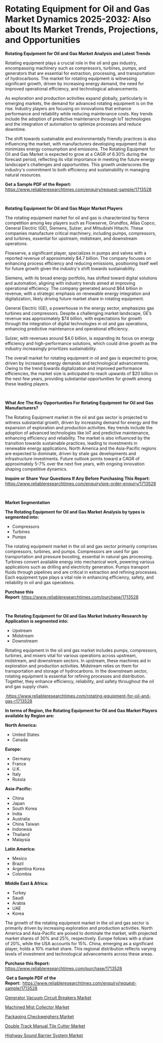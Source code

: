 <p><h1>Rotating Equipment for Oil and Gas Market Dynamics 2025-2032: Also about Its Market Trends, Projections, and Opportunities</h1></p><p><strong>Rotating Equipment for Oil and Gas Market Analysis and Latest Trends</strong></p>
<p><p>Rotating equipment plays a crucial role in the oil and gas industry, encompassing machinery such as compressors, turbines, pumps, and generators that are essential for extraction, processing, and transportation of hydrocarbons. The market for rotating equipment is witnessing significant growth, driven by increasing energy demand, the need for improved operational efficiency, and technological advancements. </p><p>As exploration and production activities expand globally, particularly in emerging markets, the demand for advanced rotating equipment is on the rise. Industry players are focusing on innovations that enhance performance and reliability while reducing maintenance costs. Key trends include the adoption of predictive maintenance through IoT technologies and the integration of automation to optimize processes and reduce downtime. </p><p>The shift towards sustainable and environmentally friendly practices is also influencing the market, with manufacturers developing equipment that minimizes energy consumption and emissions. The Rotating Equipment for Oil and Gas Market is expected to grow at a CAGR of 6.30% during the forecast period, reflecting its vital importance in meeting the future energy landscape's challenges and opportunities. This growth underscores the industry's commitment to both efficiency and sustainability in managing natural resources.</p></p>
<p><strong>Get a Sample PDF of the Report:&nbsp;</strong> <a href="https://www.reliableresearchtimes.com/enquiry/request-sample/1713528?utm_campaign=2181&utm_medium=2&utm_source=Github&utm_content=ia&utm_term=28022025&utm_id=rotating-equipment-for-oil-and-gas">https://www.reliableresearchtimes.com/enquiry/request-sample/1713528</a></p>
<p>&nbsp;</p>
<p><strong>Rotating Equipment for Oil and Gas Major Market Players</strong></p>
<p><p>The rotating equipment market for oil and gas is characterized by fierce competition among key players such as Flowserve, Grundfos, Atlas Copco, General Electric (GE), Siemens, Sulzer, and Mitsubishi Hitachi. These companies manufacture critical machinery, including pumps, compressors, and turbines, essential for upstream, midstream, and downstream operations.</p><p>Flowserve, a significant player, specializes in pumps and valves with a reported revenue of approximately $4.7 billion. The company focuses on enhancing process efficiency and reducing emissions, positioning itself well for future growth given the industry's shift towards sustainability.</p><p>Siemens, with its broad energy portfolio, has shifted toward digital solutions and automation, aligning with industry trends aimed at improving operational efficiency. The company generated around $64 billion in revenue, with a strategic emphasis on renewable energy integration and digitalization, likely driving future market share in rotating equipment.</p><p>General Electric (GE), a powerhouse in the energy sector, emphasizes gas turbines and compressors. Despite a challenging market landscape, GE’s revenue was approximately $74 billion, with expectations for growth through the integration of digital technologies in oil and gas operations, enhancing predictive maintenance and operational efficiency.</p><p>Sulzer, with revenues around $4.0 billion, is expanding its focus on energy efficiency and high-performance solutions, which could drive growth as the industry increasingly prioritizes sustainability.</p><p>The overall market for rotating equipment in oil and gas is expected to grow, driven by increasing energy demands and technological advancements. Owing to the trend towards digitalization and improved performance efficiencies, the market size is anticipated to reach upwards of $20 billion in the next few years, providing substantial opportunities for growth among these leading players.</p></p>
<p>&nbsp;</p>
<p><strong>What Are The Key Opportunities For Rotating Equipment for Oil and Gas Manufacturers?</strong></p>
<p><p>The Rotating Equipment market in the oil and gas sector is projected to witness substantial growth, driven by increasing demand for energy and the expansion of exploration and production activities. Key trends include the adoption of advanced technologies like IoT and predictive maintenance, enhancing efficiency and reliability. The market is also influenced by the transition towards sustainable practices, leading to investments in renewable energy applications. North America and the Asia-Pacific regions are expected to dominate, driven by shale gas developments and infrastructure investments. Future outlook points toward a CAGR of approximately 5-7% over the next five years, with ongoing innovation shaping competitive dynamics.</p></p>
<p><strong>Inquire or Share Your Questions If Any Before Purchasing This Report:</strong> <a href="https://www.reliableresearchtimes.com/enquiry/pre-order-enquiry/1713528?utm_campaign=2181&utm_medium=2&utm_source=Github&utm_content=ia&utm_term=28022025&utm_id=rotating-equipment-for-oil-and-gas">https://www.reliableresearchtimes.com/enquiry/pre-order-enquiry/1713528</a></p>
<p>&nbsp;</p>
<p><strong>Market Segmentation</strong></p>
<p><strong>The Rotating Equipment for Oil and Gas Market Analysis by types is segmented into:</strong></p>
<p><ul><li>Compressors</li><li>Turbines</li><li>Pumps</li></ul></p>
<p><p>The rotating equipment market in the oil and gas sector primarily comprises compressors, turbines, and pumps. Compressors are used for gas transportation and pressure boosting, essential in natural gas processing. Turbines convert available energy into mechanical work, powering various applications such as drilling and electricity generation. Pumps transport fluids through pipelines and are critical in extraction and refining processes. Each equipment type plays a vital role in enhancing efficiency, safety, and reliability in oil and gas operations.</p></p>
<p><strong>Purchase this Report:&nbsp;</strong><a href="https://www.reliableresearchtimes.com/purchase/1713528?utm_campaign=2181&utm_medium=2&utm_source=Github&utm_content=ia&utm_term=28022025&utm_id=rotating-equipment-for-oil-and-gas">https://www.reliableresearchtimes.com/purchase/1713528</a></p>
<p>&nbsp;</p>
<p><strong>The Rotating Equipment for Oil and Gas Market Industry Research by Application is segmented into:</strong></p>
<p><ul><li>Upstream</li><li>Midstream</li><li>Downstream</li></ul></p>
<p><p>Rotating equipment in the oil and gas market includes pumps, compressors, turbines, and mixers vital for various operations across upstream, midstream, and downstream sectors. In upstream, these machines aid in exploration and production activities. Midstream relies on them for transportation and storage of hydrocarbons. In the downstream sector, rotating equipment is essential for refining processes and distribution. Together, they enhance efficiency, reliability, and safety throughout the oil and gas supply chain.</p></p>
<p><a href="https://www.reliableresearchtimes.com/rotating-equipment-for-oil-and-gas-r1713528?utm_campaign=2181&utm_medium=2&utm_source=Github&utm_content=ia&utm_term=28022025&utm_id=rotating-equipment-for-oil-and-gas">&nbsp;https://www.reliableresearchtimes.com/rotating-equipment-for-oil-and-gas-r1713528</a></p>
<p><strong>In terms of Region, the Rotating Equipment for Oil and Gas Market Players available by Region are:</strong></p>
<p>
    <p> <strong> North America: </strong>
        <ul>
            <li>United States</li>
            <li>Canada</li>
        </ul>
        </p> 
    <p> <strong> Europe: </strong>
        <ul>
            <li>Germany</li>
            <li>France</li>
            <li>U.K.</li>
            <li>Italy</li>
            <li>Russia</li>
        </ul>
        </p> 
    <p> <strong> Asia-Pacific: </strong>
        <ul>
            <li>China</li>
            <li>Japan</li>
            <li>South Korea</li>
            <li>India</li>
            <li>Australia</li>
            <li>China Taiwan</li>
            <li>Indonesia</li>
            <li>Thailand</li>
            <li>Malaysia</li>
        </ul>
        </p> 
    <p> <strong> Latin America: </strong>
        <ul>
            <li>Mexico</li>
            <li>Brazil</li>
            <li>Argentina Korea</li>
            <li>Colombia</li>
        </ul>
        </p> 
    <p> <strong> Middle East & Africa: </strong>
        <ul>
            <li>Turkey</li>
            <li>Saudi</li>
            <li>Arabia</li>
            <li>UAE</li>
            <li>Korea</li>
        </ul>
    </p>
    </p>
<p><p>The growth of the rotating equipment market in the oil and gas sector is primarily driven by increasing exploration and production activities. North America and Asia-Pacific are poised to dominate the market, with projected market shares of 30% and 25%, respectively. Europe follows with a share of 20%, while the USA accounts for 15%. China, emerging as a significant player, holds a 10% market share. This regional distribution reflects varying levels of investment and technological advancements across these areas.</p></p>
<p><strong>Purchase this Report: </strong><a href="https://www.reliableresearchtimes.com/purchase/1713528?utm_campaign=2181&utm_medium=2&utm_source=Github&utm_content=ia&utm_term=28022025&utm_id=rotating-equipment-for-oil-and-gas">https://www.reliableresearchtimes.com/purchase/1713528</a></p>
<p>&nbsp;<strong>Get a Sample PDF of the Report:&nbsp;&nbsp;</strong><a href="https://www.reliableresearchtimes.com/enquiry/request-sample/1713528?utm_campaign=2181&utm_medium=2&utm_source=Github&utm_content=ia&utm_term=28022025&utm_id=rotating-equipment-for-oil-and-gas">https://www.reliableresearchtimes.com/enquiry/request-sample/1713528</a></p>
<p><strong></strong></p>
<p><p><a href="https://github.com/hillsmyung726/Market-Research-Report-List-1/blob/main/generator-vacuum-circuit-breakers-market.md?utm_campaign=2181&utm_medium=2&utm_source=Github&utm_content=ia&utm_term=28022025&utm_id=rotating-equipment-for-oil-and-gas">Generator Vacuum Circuit Breakers Market</a></p><p><a href="https://github.com/nafidurii/Market-Research-Report-List-1/blob/main/machined-mist-collector-market.md?utm_campaign=2181&utm_medium=2&utm_source=Github&utm_content=ia&utm_term=28022025&utm_id=rotating-equipment-for-oil-and-gas">Machined Mist Collector Market</a></p><p><a href="https://github.com/pearlinewhite4692/Market-Research-Report-List-1/blob/main/packaging-checkweighers-market.md?utm_campaign=2181&utm_medium=2&utm_source=Github&utm_content=ia&utm_term=28022025&utm_id=rotating-equipment-for-oil-and-gas">Packaging Checkweighers Market</a></p><p><a href="https://github.com/tumacaakesha78/Market-Research-Report-List-1/blob/main/double-track-manual-tile-cutter-market.md?utm_campaign=2181&utm_medium=2&utm_source=Github&utm_content=ia&utm_term=28022025&utm_id=rotating-equipment-for-oil-and-gas">Double Track Manual Tile Cutter Market</a></p><p><a href="https://github.com/dbichayison/Market-Research-Report-List-1/blob/main/highway-sound-barrier-system-market.md?utm_campaign=2181&utm_medium=2&utm_source=Github&utm_content=ia&utm_term=28022025&utm_id=rotating-equipment-for-oil-and-gas">Highway Sound Barrier System Market</a></p></p>